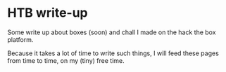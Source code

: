 # HTB write-up

Some write up about boxes (soon) and chall I made on the hack the box platform.

Because it takes a lot of time to write such things, I will feed these pages from time to time, on my (tiny) free time.
